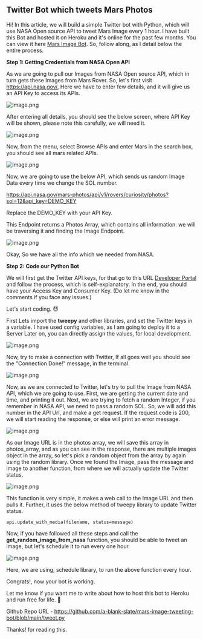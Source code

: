 ## Twitter Bot which tweets Mars Photos

Hi! In this article, we will build a simple Twitter bot with Python, which will use NASA Open source API to tweet Mars Image every 1 hour. I have built this Bot and hosted it on Heroku and it's online for the past few months. You can view it here [Mars Image Bot](https://twitter.com/ImageMars). So, follow along, as I detail below the entire process.

**Step 1: Getting Credentials from NASA Open API**

As we are going to pull our Images from NASA Open source API, which in turn gets these Images from Mars Rover. So, let's first visit https://api.nasa.gov/, Here we have to enter few details, and it will give us an API Key to access its APIs. 


![image.png](https://cdn.hashnode.com/res/hashnode/image/upload/v1633268342669/T15bU5RoL.png)

After entering all details, you should see the below screen, where API Key will be shown, please note this carefully, we will need it.

![image.png](https://cdn.hashnode.com/res/hashnode/image/upload/v1633268600733/kMnKk5-5B.png)

Now, from the menu, select Browse APIs and enter Mars in the search box, you should see all mars related APIs.

![image.png](https://cdn.hashnode.com/res/hashnode/image/upload/v1633268715422/RUXdBFtaq.png)

Now, we are going to use the below API, which sends us random Image Data every time we change the SOL number.

https://api.nasa.gov/mars-photos/api/v1/rovers/curiosity/photos?sol=12&api_key=DEMO_KEY

Replace the DEMO_KEY with your API Key.

This Endpoint returns a Photos Array, which contains all information. we will be traversing it and finding the Image Endpoint. 

![image.png](https://cdn.hashnode.com/res/hashnode/image/upload/v1633268891214/LWD78mWGA.png)

Okay, So we have all the info which we needed from NASA.

**Step 2: Code our Python Bot**

We will first get the Twitter API keys, for that go to this URL  [Developer Portal](https://developer.twitter.com/en/portal/dashboard) and follow the process, which is self-explanatory. In the end, you should have your Access Key and Consumer Key. (Do let me know in the comments if you face any issues.)

Let's start coding. 😈

First Lets import the **tweepy** and other libraries, and set the Twitter keys in a variable. I have used config variables, as I am going to deploy it to a Server Later on, you can directly assign the values, for local development.

![image.png](https://cdn.hashnode.com/res/hashnode/image/upload/v1633269617128/_LTNx7tKQ.png)

Now, try to make a connection with Twitter, If all goes well you should see the "Connection Done!" message, in the terminal.

![image.png](https://cdn.hashnode.com/res/hashnode/image/upload/v1633269088073/HhLW4UY__.png)

Now, as we are connected to Twitter, let's try to pull the Image from NASA API, which we are going to use. First, we are getting the current date and time, and printing it out. Next, we are trying to fetch a random Integer, if you remember in NASA API, we need to pass a random SOL. So, we will add this number in the API Url, and make a get request. If the request code is 200, we will start reading the response, or else will print an error message. 

![image.png](https://cdn.hashnode.com/res/hashnode/image/upload/v1633270094814/LsSzSeA-h.png)

As our Image URL is in the photos array, we will save this array in photos_array, and as you can see in the response, there are multiple images object in the array, so let's pick a random object from the array by again using the random library. 
Once we found the Image, pass the message and image to another function, from where we will actually update the Twitter status.



![image.png](https://cdn.hashnode.com/res/hashnode/image/upload/v1633270528687/-ScuqlJlN.png)


This function is very simple, it makes a web call to the Image URL and then pulls it. Further, it uses the below method of tweepy library to update Twitter status.

```
api.update_with_media(filename, status=message)
``` 

Now, if you have followed all these steps and call the **get_random_image_from_nasa** function, you should be able to tweet an image, but let's schedule it to run every one hour.


![image.png](https://cdn.hashnode.com/res/hashnode/image/upload/v1633270965994/ulTzWYp89.png)


Here, we are using, schedule library, to run the above function every hour. 


Congrats!, now your bot is working.

Let me know if you want me to write about how to host this bot to Heroku and run free for life. 🐶

Github Repo URL - https://github.com/a-blank-slate/mars-image-tweeting-bot/blob/main/tweet.py


Thanks! for reading this. 



